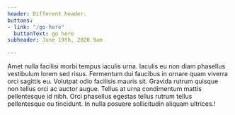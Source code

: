 ```yaml
---
header: Different header.
buttons:
- link: "/go-here"
  buttonText: go here
subheader: June 19th, 2020 9am

---
```

Amet nulla facilisi morbi tempus iaculis urna. Iaculis eu non diam phasellus vestibulum lorem sed risus. Fermentum dui faucibus in ornare quam viverra orci sagittis eu. Volutpat odio facilisis mauris sit. Gravida rutrum quisque non tellus orci ac auctor augue. Tellus at urna condimentum mattis pellentesque id nibh. Orci phasellus egestas tellus rutrum tellus pellentesque eu tincidunt. In nulla posuere sollicitudin aliquam ultrices.!